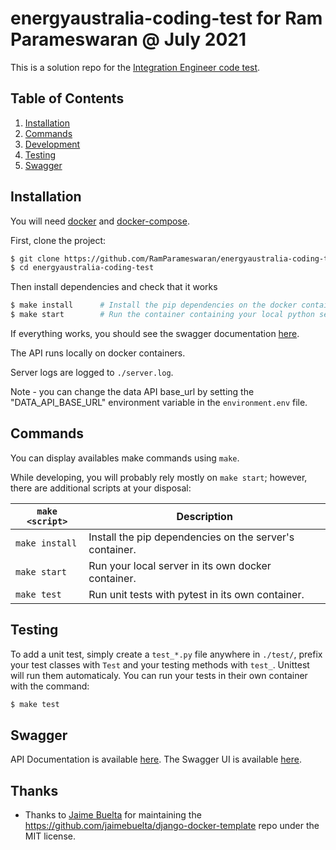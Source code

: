 # energyaustralia-coding-test for Ram Parameswaran @ July 2021

This is a solution repo for the [Integration Engineer code test](https://eacp.energyaustralia.com.au/codingtest/integration).

## Table of Contents

1. [Installation](#installation)
1. [Commands](#commands)
1. [Development](#development)
1. [Testing](#testing)
1. [Swagger](#swagger)

## Installation

You will need [docker](https://docs.docker.com/engine/installation/) and [docker-compose](https://docs.docker.com/compose/install/).

First, clone the project:

```bash
$ git clone https://github.com/RamParameswaran/energyaustralia-coding-test.git
$ cd energyaustralia-coding-test
```

Then install dependencies and check that it works

```bash
$ make install      # Install the pip dependencies on the docker container
$ make start        # Run the container containing your local python server
```

If everything works, you should see the swagger documentation [here](http://localhost:8000/apidocs/).

The API runs locally on docker containers.

Server logs are logged to `./server.log`.

Note - you can change the data API base_url by setting the "DATA_API_BASE_URL" environment variable in the `environment.env` file.

## Commands

You can display availables make commands using `make`.

While developing, you will probably rely mostly on `make start`; however, there are additional scripts at your disposal:

| `make <script>` | Description                                             |
| --------------- | ------------------------------------------------------- |
| `make install`  | Install the pip dependencies on the server's container. |
| `make start`    | Run your local server in its own docker container.      |
| `make test`     | Run unit tests with pytest in its own container.        |

## Testing

To add a unit test, simply create a `test_*.py` file anywhere in `./test/`, prefix your test classes with `Test` and your testing methods with `test_`. Unittest will run them automaticaly.
You can run your tests in their own container with the command:

```bash
$ make test
```

## Swagger

API Documentation is available [here](http://localhost:8000/schema).
The Swagger UI is available [here](http://localhost:8000/apidocs).

## Thanks

- Thanks to [Jaime Buelta](https://github.com/jaimebuelta) for maintaining the https://github.com/jaimebuelta/django-docker-template repo under the MIT license.
